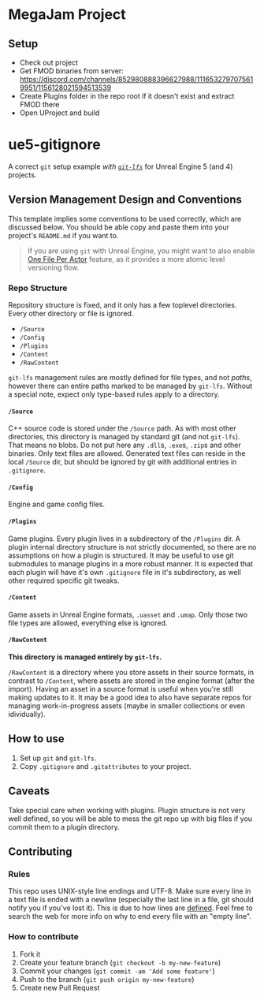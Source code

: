 # MegaJam Project
## Setup
* Check out project
* Get FMOD binaries from server: https://discord.com/channels/852980888396627988/1116532797075619951/1156128021594513539
* Create Plugins folder in the repo root if it doesn't exist and extract FMOD there
* Open UProject and build

# ue5-gitignore

A correct `git` setup example _with [`git-lfs`](https://git-lfs.github.com/)_ for Unreal Engine 5 (and 4) projects.

## Version Management Design and Conventions

This template implies some conventions to be used correctly, which are discussed below. You should be able copy and paste them into your project's `README.md` if you want to.

> If you are using `git` with Unreal Engine, you might want to also
> enable [One File Per Actor](https://docs.unrealengine.com/5.0/en-US/one-file-per-actor-in-unreal-engine/)
> feature, as it provides a more atomic level versioning flow.

### Repo Structure

Repository structure is fixed, and it only has a few toplevel directories. Every other directory or file is ignored.

- `/Source`
- `/Config`
- `/Plugins`
- `/Content`
- `/RawContent`

`git-lfs` management rules are mostly defined for file types, and not _paths_, however there can entire paths marked to be managed by `git-lfs`. Without a special note, expect only type-based rules apply to a directory.

#### `/Source`

C++ source code is stored under the `/Source` path. As with most other directories, this directory is managed by standard git (and not `git-lfs`). That means no blobs. Do not put here any `.dll`s, `.exe`s, `.zip`s and other binaries. Only text files are allowed.
Generated text files can reside in the local `/Source` dir, but should be ignored by git with additional entries in `.gitignore`.

#### `/Config`

Engine and game config files.

#### `/Plugins`

Game plugins. Every plugin lives in a subdirectory of the `/Plugins` dir. A plugin internal directory structure is not strictly documented, so there are no assumptions on how a plugin is structured.
It may be useful to use git submodules to manage plugins in a more robust manner.
It is expected that each plugin will have it's own `.gitignore` file in it's subdirectory, as well other required specific git tweaks.

#### `/Content`

Game assets in Unreal Engine formats, `.uasset` and `.umap`. Only those two file types are allowed, everything else is ignored.

#### `/RawContent`

**This directory is managed entirely by `git-lfs`.**

`/RawContent` is a directory where you store assets in their source formats, in contrast to `/Content`, where assets are stored in the engine format (after the import). Having an asset in a source format is useful when you're still making updates to it. It may be a good idea to also have separate repos for managing work-in-progress assets (maybe in smaller collections or even idividually).

## How to use

1. Set up `git` and `git-lfs`.
2. Copy `.gitignore` and `.gitattributes` to your project.

## Caveats

Take special care when working with plugins. Plugin structure is not very well defined, so you will be able to mess the git repo up with big files if you commit them to a plugin directory.

## Contributing

### Rules

This repo uses UNIX-style line endings and UTF-8.
Make sure every line in a text file is ended with a newline (especially the last line in a file, git should notify you if you've lost it). This is due to how lines are [defined](http://pubs.opengroup.org/onlinepubs/9699919799/basedefs/V1_chap03.html#tag_03_206). Feel free to search the web for more info on why to end every file with an "empty line".

### How to contribute

1. Fork it
2. Create your feature branch (`git checkout -b my-new-feature`)
3. Commit your changes (`git commit -am 'Add some feature'`)
4. Push to the branch (`git push origin my-new-feature`)
5. Create new Pull Request
